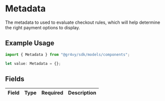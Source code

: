 # Metadata

The metadata to used to evaluate checkout rules, which will help determine the right payment options to display.

## Example Usage

```typescript
import { Metadata } from "@gr4vy/sdk/models/components";

let value: Metadata = {};
```

## Fields

| Field       | Type        | Required    | Description |
| ----------- | ----------- | ----------- | ----------- |
